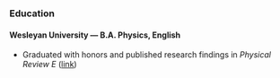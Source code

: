 ### Education
#### Wesleyan University — B.A. Physics, English
- Graduated with honors and published research findings in _Physical Review E_ ([link](https://journals.aps.org/pre/abstract/10.1103/PhysRevE.78.041302))
<!-- ### Education -->
<!-- - Bachelor of Arts @ *[Wesleyan University](https://www.wesleyan.edu/)* (2004 - 2008)<br/>Double major in Physics and English -->